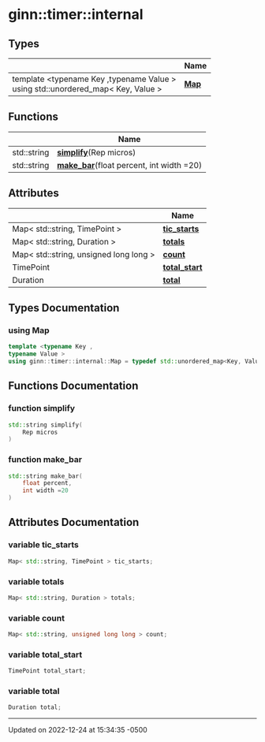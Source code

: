 # ginn::timer::internal


## Types

<span class="api-table">

|                | Name           |
| -------------- | -------------- |
| template <typename Key ,typename Value \> <br>using std::unordered_map< Key, Value > | **[Map](api/Namespaces/namespaceginn_1_1timer_1_1internal.md#using-map)**  |


</span>

## Functions

<span class="api-table">

|                | Name           |
| -------------- | -------------- |
| std::string | **[simplify](api/Namespaces/namespaceginn_1_1timer_1_1internal.md#function-simplify)**(Rep micros) |
| std::string | **[make_bar](api/Namespaces/namespaceginn_1_1timer_1_1internal.md#function-make_bar)**(float percent, int width =20) |


</span>

## Attributes

<span class="api-table">

|                | Name           |
| -------------- | -------------- |
| Map< std::string, TimePoint > | **[tic_starts](api/Namespaces/namespaceginn_1_1timer_1_1internal.md#variable-tic_starts)**  |
| Map< std::string, Duration > | **[totals](api/Namespaces/namespaceginn_1_1timer_1_1internal.md#variable-totals)**  |
| Map< std::string, unsigned long long > | **[count](api/Namespaces/namespaceginn_1_1timer_1_1internal.md#variable-count)**  |
| TimePoint | **[total_start](api/Namespaces/namespaceginn_1_1timer_1_1internal.md#variable-total_start)**  |
| Duration | **[total](api/Namespaces/namespaceginn_1_1timer_1_1internal.md#variable-total)**  |

## Types Documentation

### using Map

```cpp
template <typename Key ,
typename Value >
using ginn::timer::internal::Map = typedef std::unordered_map<Key, Value>;
```



## Functions Documentation

### function simplify

```cpp
std::string simplify(
    Rep micros
)
```


### function make_bar

```cpp
std::string make_bar(
    float percent,
    int width =20
)
```



## Attributes Documentation

### variable tic_starts

```cpp
Map< std::string, TimePoint > tic_starts;
```


### variable totals

```cpp
Map< std::string, Duration > totals;
```


### variable count

```cpp
Map< std::string, unsigned long long > count;
```


### variable total_start

```cpp
TimePoint total_start;
```


### variable total

```cpp
Duration total;
```





-------------------------------

Updated on 2022-12-24 at 15:34:35 -0500